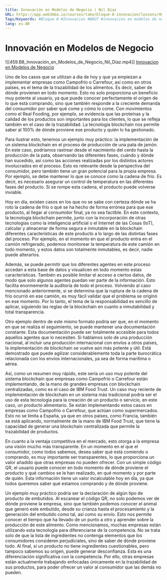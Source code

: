 ```yaml
---
title: Innovación en Modelos de Negocio | Nil Díaz
URL: https://app.web3mba.io/courses/take/bloque-8-innovacion/lessons/40237928-7-1-innovacion-en-modelos-de-negocio-nil-diaz
Tags/Keywords: #Bloque 8 #Innovacion #B8U7 #innovacion en modelos de negocio #Nil Díaz
lang: es-AR
---
```

# Innovación en Modelos de Negocio
![[459.B8_Innovación_en_Modelos_de_Negocio_Nil_Díaz.mp4]]
[Innovacion en Modelos de Negocio](https://app.web3mba.io?wvideo=s751hzq5ki)

Uno de los casos que se utilizan a día de hoy y que ya empiezan a implementar empresas como Campofrío o Carrefour, así como en otros países, es el tema de la trazabilidad de los alimentos. Es decir, saber de dónde provienen en todo momento. Esto no solo proporciona un beneficio muy potente al usuario, ya que puede conocer perfectamente el origen de lo que está comprando, sino que también responde a la creciente demanda del consumidor por saber qué come y cómo lo come. Con movimientos como el Real Fooding, por ejemplo, se evidencia que las proteínas y la calidad de los productos son importantes para los clientes, lo que se refleja también en el caso de la trazabilidad. La tecnología blockchain nos permite saber al 100% de dónde proviene ese producto y quién lo ha gestionado.

Para ilustrar esto, tenemos un ejemplo muy práctico: la implementación de un sistema blockchain en el proceso de producción de una pata de jamón. En este caso, podríamos rastrear desde el nacimiento del cerdo hasta la producción de la pata, observando las diferentes fases, cuándo y dónde han sucedido, así como las acciones realizadas por los distintos actores involucrados en el proceso. Esto es relevante desde la perspectiva del consumidor, pero también tiene un gran potencial para la propia empresa. Por ejemplo, se debe mantener lo que se conoce como la cadena de frío. Es decir, es necesario asegurar un control de temperatura en las diferentes fases del producto. Si se rompe esta cadena, el producto puede volverse inviable.

Hoy en día, existen casos en los que no se sabe con certeza dónde se ha roto la cadena de frío o qué se ha hecho de forma errónea para que ese producto, al llegar al consumidor final, ya no sea factible. En este contexto, la tecnología blockchain permite, junto con la incorporación de otras tecnologías como la inteligencia artificial o el Internet de las Cosas (IoT), calcular y almacenar de forma segura e inmutable en la blockchain diferentes características de este producto a lo largo de las distintas fases del proceso. Por ejemplo, en el momento en que el producto entra en el camión refrigerado, podemos monitorear la temperatura de este camión en todo momento, y estos datos son totalmente inmutables, es decir, nadie puede alterarlos.

Además, se puede permitir que los diferentes agentes en este proceso accedan a esta base de datos y visualicen en todo momento estas características. También es posible limitar el acceso a ciertos datos, de modo que solo algunos agentes puedan ver parte de la información. Esto facilita enormemente la auditoría de todo el proceso. Volviendo al caso mencionado anteriormente, si se determina que la ruptura de la cadena de frío ocurrió en ese camión, es muy fácil validar que el problema se originó en ese momento. Por lo tanto, el tema de la responsabilidad es sencillo de aplicar, siguiendo las reglas de la blockchain en cuanto a inmutabilidad y total transparencia.

Otro ejemplo dentro de este mismo formato podría ser que, en el momento en que se realiza el seguimiento, se puede mantener una documentación constante. Esta documentación puede ser totalmente accesible para todos aquellos agentes que lo necesiten. Si hablamos solo de una producción nacional, al incluir una producción internacional con envíos a otros países, la implementación de blockchain se vuelve aún más potente y útil. Está demostrado que puede agilizar considerablemente toda la parte burocrática relacionada con los envíos internacionales, ya sea de forma marítima o aérea.

Así, como un resumen muy rápido, este sería un uso muy potente del sistema blockchain que empresas como Campofrío o Carrefour están implementando, de la mano de grandes empresas con blockchain centralizadas, como es el caso de IBM Food Trust. Un caso muy reciente de implementación de blockchain en un sistema más tradicional podría ser el uso de esta tecnología para la creación de un producto o servicio, en este caso, un producto alimentario. Se están implementando estos casos en empresas como Campofrío o Carrefour, que actúan como supermercados. Esto no se limita a España, ya que en otros países, como Francia, también se está aplicando, normalmente de la mano de IBM Food Trust, que tiene la capacidad de generar una blockchain centralizada que permite la trazabilidad de productos.

En cuanto a la ventaja competitiva en el mercado, esto otorga a la empresa una visión mucho más transparente. En un momento en el que el consumidor, como todos sabemos, desea saber qué está comiendo o comprando, es muy importante ser transparentes, lo que proporciona un valor añadido que otras empresas no pueden ofrecer. Con un simple código QR, el usuario puede conocer en todo momento de dónde proviene el producto y qué cambios se le han realizado, en qué momento y por parte de quién. Esta información tiene un valor incalculable hoy en día, ya que todos queremos saber qué estamos comprando y de dónde proviene.

Un ejemplo muy práctico podría ser la declaración de algún tipo de producto de embutidos. Al escanear el código QR, no solo podemos ver de dónde proviene la empresa, sino que también podemos conocer el animal que generó este embutido, desde su crianza hasta el procesamiento y la generación del embutido como tal, así como su envío. Esto nos permite conocer el tiempo que ha llevado de un punto a otro y aprender sobre la producción de este alimento. Como mencionamos, muchas empresas están utilizando esta tecnología para diferenciarse de la competencia. No se trata solo de que la lista de ingredientes no contenga elementos que los consumidores consideren perjudiciales, sino de saber de dónde proviene todo. Al final, si un producto no tiene ingredientes cuestionables, pero tampoco sabemos su origen, puede generar desconfianza. Esta es una diferenciación significativa con la competencia. Por ello, otras empresas están actualmente trabajando enfocadas únicamente en la trazabilidad de sus productos, para poder ofrecer un valor al consumidor que las demás no pueden.